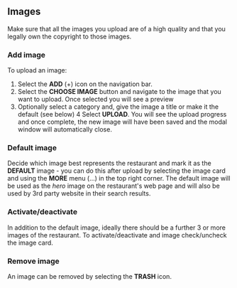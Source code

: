 ## Images

Make sure that all the images you upload are of a high quality and that you legally own the copyright to those images. 

### Add image

To upload an image:
1. Select the **ADD** (+) icon on the navigation bar.
2. Select the **CHOOSE IMAGE** button and navigate to the image that you want to upload. Once selected you will see a preview
3. Optionally select a category and,  give the image a title or make it the default (see below)
4 Select **UPLOAD**. You will see the upload progress and once complete, the new image will have been saved and the 
modal window will automatically close. 

### Default image

Decide which image best represents the restaurant and mark it as the **DEFAULT** image - you can do this after upload by selecting the image card and using the **MORE** menu (...) in the top right corner. The default image will be used as the *hero* image on the restaurant's web page and will also be used by 3rd party website in their search results.

### Activate/deactivate

In addition to the default image, ideally there should be a further 3 or more images of the restaurant. To 
activate/deactivate and image check/uncheck the image card.

### Remove image

An image can be removed by selecting the **TRASH** icon.

  
  


